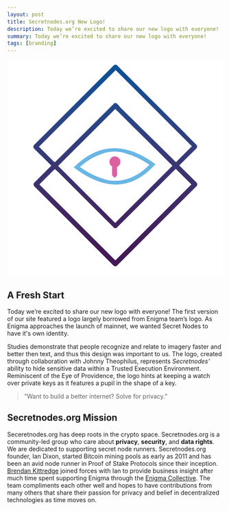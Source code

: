 ```yaml
---
layout: post
title: Secretnodes.org New Logo!
description: Today we’re excited to share our new logo with everyone!
summary: Today we’re excited to share our new logo with everyone!
tags: [branding]
---
```


![NewLogo](/img/logo-blk.png)

## A Fresh Start

Today we’re excited to share our new logo with everyone! The first version of our site featured a logo largely borrowed from Enigma team’s logo. As Enigma approaches the launch of mainnet, we wanted Secret Nodes to have it's own identity.

Studies demonstrate that people recognize and relate to imagery faster and better then text, and thus this design was important to us. The logo, created through collaboration with Johnny Theophilus, represents _Secretnodes’_ ability to hide sensitive data within a Trusted Execution Environment. Reminiscent of the Eye of Providence, the logo hints at keeping a watch over private keys as it features a pupil in the shape of a key. 

>”Want to build a better internet? Solve for privacy.”

## Secretnodes.org Mission

Seceretnodes.org has deep roots in the crypto space. Secretnodes.org is a community-led group who care about **privacy**, **security**, and **data rights**. We are dedicated to supporting secret node runners. Secretnodes.org founder, Ian Dixon, started Bitcoin mining pools as early as 2011 and has been an avid node runner in Proof of Stake Protocols since their inception. [Brendan Kittredge](https://blog.enigma.co/meet-the-enigma-ambassadors-2-brendan-kittredge-2b3ebc0417c6) joined forces with Ian to provide business insight after much time spent supporting Enigma through the [Enigma Collective](https://blog.enigma.co/introducing-the-enigma-collective-3b5cefdda167). The team compliments each other well and hopes to have contributions from many others that share their passion for privacy and belief in decentralized technologies as time moves on.
